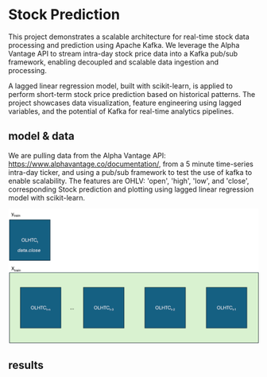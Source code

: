 # Stock Prediction #

This project demonstrates a scalable architecture for real-time stock data processing and prediction using Apache Kafka. We leverage the Alpha Vantage API to stream intra-day stock price data into a Kafka pub/sub framework, enabling decoupled and scalable data ingestion and processing. 

A lagged linear regression model, built with scikit-learn, is applied to perform short-term stock price prediction based on historical patterns. The project showcases data visualization, feature engineering using lagged variables, and the potential of Kafka for real-time analytics pipelines.

## model & data ##

We are pulling data from the Alpha Vantage API: https://www.alphavantage.co/documentation/, from a 5 minute time-series intra-day ticker, and using a pub/sub framework to test the use of kafka to enable scalability. The features are OHLV: 'open', 'high', 'low', and 'close', corresponding Stock prediction and plotting using lagged linear regression model with scikit-learn.

![Online LSTM Training](Online-training.png)

## results ##
